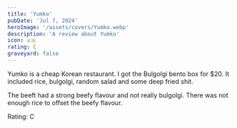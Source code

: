 ```yaml
---
title: 'Yumko'
pubDate: 'Jul 7, 2024'
heroImage: '/assets/covers/Yumko.webp'
description: 'A review about Yumko'
icon: 🇰🇷
rating: C
graveyard: false
---
```


Yumko is a cheap Korean restaurant. I got the Bulgolgi bento box for $20. It included rice, bulgolgi, random salad and some deep fried shit.

The beeft had a strong beefy flavour and not really bulgolgi. There was not enough rice to offset the beefy flavour.

Rating: C
